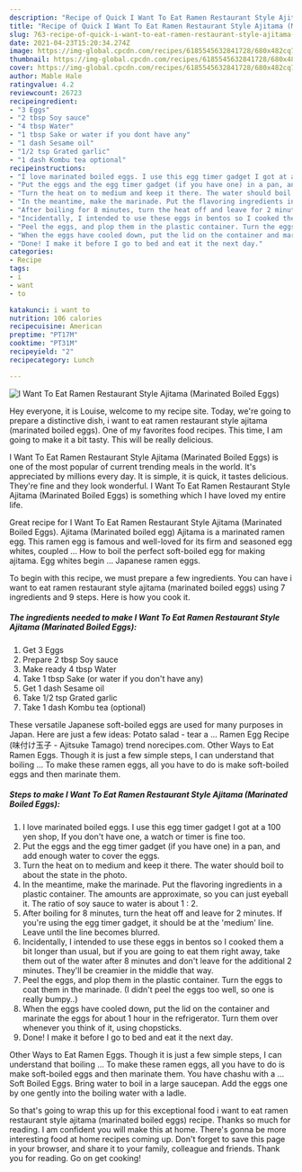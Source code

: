 ```yaml
---
description: "Recipe of Quick I Want To Eat Ramen Restaurant Style Ajitama (Marinated Boiled Eggs)"
title: "Recipe of Quick I Want To Eat Ramen Restaurant Style Ajitama (Marinated Boiled Eggs)"
slug: 763-recipe-of-quick-i-want-to-eat-ramen-restaurant-style-ajitama-marinated-boiled-eggs
date: 2021-04-23T15:20:34.274Z
image: https://img-global.cpcdn.com/recipes/6185545632841728/680x482cq70/i-want-to-eat-ramen-restaurant-style-ajitama-marinated-boiled-eggs-recipe-main-photo.jpg
thumbnail: https://img-global.cpcdn.com/recipes/6185545632841728/680x482cq70/i-want-to-eat-ramen-restaurant-style-ajitama-marinated-boiled-eggs-recipe-main-photo.jpg
cover: https://img-global.cpcdn.com/recipes/6185545632841728/680x482cq70/i-want-to-eat-ramen-restaurant-style-ajitama-marinated-boiled-eggs-recipe-main-photo.jpg
author: Mable Hale
ratingvalue: 4.2
reviewcount: 26723
recipeingredient:
- "3 Eggs"
- "2 tbsp Soy sauce"
- "4 tbsp Water"
- "1 tbsp Sake or water if you dont have any"
- "1 dash Sesame oil"
- "1/2 tsp Grated garlic"
- "1 dash Kombu tea optional"
recipeinstructions:
- "I love marinated boiled eggs. I use this egg timer gadget I got at a 100 yen shop, If you don&#39;t have one, a watch or timer is fine too."
- "Put the eggs and the egg timer gadget (if you have one) in a pan, and add enough water to cover the eggs."
- "Turn the heat on to medium and keep it there. The water should boil to about the state in the photo."
- "In the meantime, make the marinade. Put the flavoring ingredients in a plastic container. The amounts are approximate, so you can just eyeball it. The ratio of soy sauce to water is about 1 : 2."
- "After boiling for 8 minutes, turn the heat off and leave for 2 minutes. If you&#39;re using the egg timer gadget, it should be at the &#39;medium&#39; line. Leave until the line becomes blurred."
- "Incidentally, I intended to use these eggs in bentos so I cooked them a bit longer than usual, but if you are going to eat them right away, take them out of the water after 8 minutes and don&#39;t leave for the additional 2 minutes. They&#39;ll be creamier in the middle that way."
- "Peel the eggs, and plop them in the plastic container. Turn the eggs to coat them in the marinade. (I didn&#39;t peel the eggs too well, so one is really bumpy..)"
- "When the eggs have cooled down, put the lid on the container and marinate the eggs for about 1 hour in the refrigerator. Turn them over whenever you think of it, using chopsticks."
- "Done! I make it before I go to bed and eat it the next day."
categories:
- Recipe
tags:
- i
- want
- to

katakunci: i want to 
nutrition: 106 calories
recipecuisine: American
preptime: "PT17M"
cooktime: "PT31M"
recipeyield: "2"
recipecategory: Lunch

---
```



![I Want To Eat Ramen Restaurant Style Ajitama (Marinated Boiled Eggs)](https://img-global.cpcdn.com/recipes/6185545632841728/680x482cq70/i-want-to-eat-ramen-restaurant-style-ajitama-marinated-boiled-eggs-recipe-main-photo.jpg)

Hey everyone, it is Louise, welcome to my recipe site. Today, we're going to prepare a distinctive dish, i want to eat ramen restaurant style ajitama (marinated boiled eggs). One of my favorites food recipes. This time, I am going to make it a bit tasty. This will be really delicious.

I Want To Eat Ramen Restaurant Style Ajitama (Marinated Boiled Eggs) is one of the most popular of current trending meals in the world. It's appreciated by millions every day. It is simple, it is quick, it tastes delicious. They're fine and they look wonderful. I Want To Eat Ramen Restaurant Style Ajitama (Marinated Boiled Eggs) is something which I have loved my entire life.

Great recipe for I Want To Eat Ramen Restaurant Style Ajitama (Marinated Boiled Eggs). Ajitama (Marinated boiled egg) Ajitama is a marinated ramen egg. This ramen egg is famous and well-loved for its firm and seasoned egg whites, coupled … How to boil the perfect soft-boiled egg for making ajitama. Egg whites begin … Japanese ramen eggs.


To begin with this recipe, we must prepare a few ingredients. You can have i want to eat ramen restaurant style ajitama (marinated boiled eggs) using 7 ingredients and 9 steps. Here is how you cook it.

<!--inarticleads1-->

##### The ingredients needed to make I Want To Eat Ramen Restaurant Style Ajitama (Marinated Boiled Eggs):

1. Get 3 Eggs
1. Prepare 2 tbsp Soy sauce
1. Make ready 4 tbsp Water
1. Take 1 tbsp Sake (or water if you don&#39;t have any)
1. Get 1 dash Sesame oil
1. Take 1/2 tsp Grated garlic
1. Take 1 dash Kombu tea (optional)


These versatile Japanese soft-boiled eggs are used for many purposes in Japan. Here are just a few ideas: Potato salad - tear a … Ramen Egg Recipe (味付け玉子 - Ajitsuke Tamago) trend norecipes.com. Other Ways to Eat Ramen Eggs. Though it is just a few simple steps, I can understand that boiling … To make these ramen eggs, all you have to do is make soft-boiled eggs and then marinate them. 

<!--inarticleads2-->

##### Steps to make I Want To Eat Ramen Restaurant Style Ajitama (Marinated Boiled Eggs):

1. I love marinated boiled eggs. I use this egg timer gadget I got at a 100 yen shop, If you don&#39;t have one, a watch or timer is fine too.
1. Put the eggs and the egg timer gadget (if you have one) in a pan, and add enough water to cover the eggs.
1. Turn the heat on to medium and keep it there. The water should boil to about the state in the photo.
1. In the meantime, make the marinade. Put the flavoring ingredients in a plastic container. The amounts are approximate, so you can just eyeball it. The ratio of soy sauce to water is about 1 : 2.
1. After boiling for 8 minutes, turn the heat off and leave for 2 minutes. If you&#39;re using the egg timer gadget, it should be at the &#39;medium&#39; line. Leave until the line becomes blurred.
1. Incidentally, I intended to use these eggs in bentos so I cooked them a bit longer than usual, but if you are going to eat them right away, take them out of the water after 8 minutes and don&#39;t leave for the additional 2 minutes. They&#39;ll be creamier in the middle that way.
1. Peel the eggs, and plop them in the plastic container. Turn the eggs to coat them in the marinade. (I didn&#39;t peel the eggs too well, so one is really bumpy..)
1. When the eggs have cooled down, put the lid on the container and marinate the eggs for about 1 hour in the refrigerator. Turn them over whenever you think of it, using chopsticks.
1. Done! I make it before I go to bed and eat it the next day.


Other Ways to Eat Ramen Eggs. Though it is just a few simple steps, I can understand that boiling … To make these ramen eggs, all you have to do is make soft-boiled eggs and then marinate them. You have chashu with a … Soft Boiled Eggs. Bring water to boil in a large saucepan. Add the eggs one by one gently into the boiling water with a ladle. 

So that's going to wrap this up for this exceptional food i want to eat ramen restaurant style ajitama (marinated boiled eggs) recipe. Thanks so much for reading. I am confident you will make this at home. There's gonna be more interesting food at home recipes coming up. Don't forget to save this page in your browser, and share it to your family, colleague and friends. Thank you for reading. Go on get cooking!
